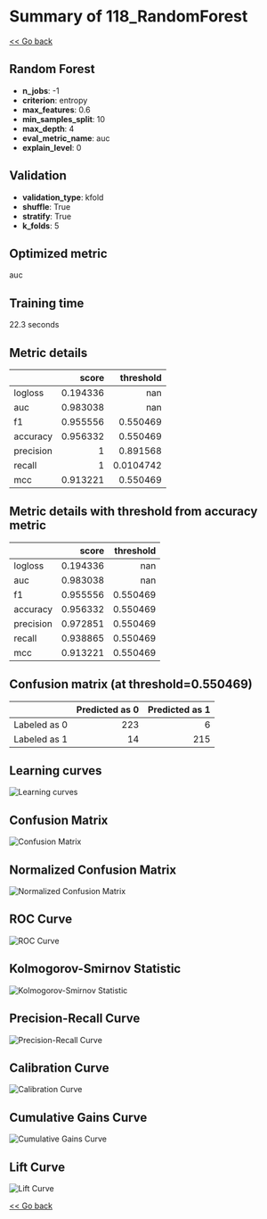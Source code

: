 # Summary of 118_RandomForest

[<< Go back](../README.md)


## Random Forest
- **n_jobs**: -1
- **criterion**: entropy
- **max_features**: 0.6
- **min_samples_split**: 10
- **max_depth**: 4
- **eval_metric_name**: auc
- **explain_level**: 0

## Validation
 - **validation_type**: kfold
 - **shuffle**: True
 - **stratify**: True
 - **k_folds**: 5

## Optimized metric
auc

## Training time

22.3 seconds

## Metric details
|           |    score |   threshold |
|:----------|---------:|------------:|
| logloss   | 0.194336 | nan         |
| auc       | 0.983038 | nan         |
| f1        | 0.955556 |   0.550469  |
| accuracy  | 0.956332 |   0.550469  |
| precision | 1        |   0.891568  |
| recall    | 1        |   0.0104742 |
| mcc       | 0.913221 |   0.550469  |


## Metric details with threshold from accuracy metric
|           |    score |   threshold |
|:----------|---------:|------------:|
| logloss   | 0.194336 |  nan        |
| auc       | 0.983038 |  nan        |
| f1        | 0.955556 |    0.550469 |
| accuracy  | 0.956332 |    0.550469 |
| precision | 0.972851 |    0.550469 |
| recall    | 0.938865 |    0.550469 |
| mcc       | 0.913221 |    0.550469 |


## Confusion matrix (at threshold=0.550469)
|              |   Predicted as 0 |   Predicted as 1 |
|:-------------|-----------------:|-----------------:|
| Labeled as 0 |              223 |                6 |
| Labeled as 1 |               14 |              215 |

## Learning curves
![Learning curves](learning_curves.png)
## Confusion Matrix

![Confusion Matrix](confusion_matrix.png)


## Normalized Confusion Matrix

![Normalized Confusion Matrix](confusion_matrix_normalized.png)


## ROC Curve

![ROC Curve](roc_curve.png)


## Kolmogorov-Smirnov Statistic

![Kolmogorov-Smirnov Statistic](ks_statistic.png)


## Precision-Recall Curve

![Precision-Recall Curve](precision_recall_curve.png)


## Calibration Curve

![Calibration Curve](calibration_curve_curve.png)


## Cumulative Gains Curve

![Cumulative Gains Curve](cumulative_gains_curve.png)


## Lift Curve

![Lift Curve](lift_curve.png)



[<< Go back](../README.md)
